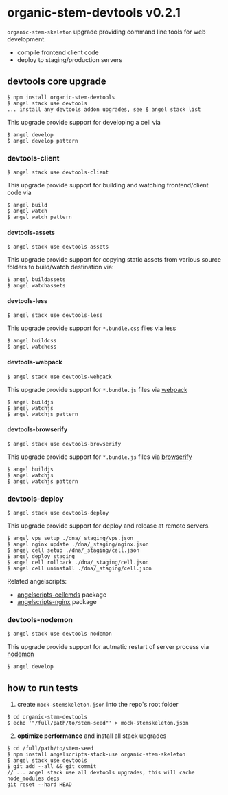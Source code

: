 # organic-stem-devtools v0.2.1

`organic-stem-skeleton` upgrade providing command line tools for web development.

* compile frontend client code
* deploy to staging/production servers

## devtools core upgrade

```
$ npm install organic-stem-devtools
$ angel stack use devtools
... install any devtools addon upgrades, see $ angel stack list
```

This upgrade provide support for developing a cell via

```
$ angel develop
$ angel develop pattern
```

### devtools-client

```
$ angel stack use devtools-client
```

This upgrade provide support for building and watching frontend/client code via

```
$ angel build
$ angel watch
$ angel watch pattern
```

#### devtools-assets

```
$ angel stack use devtools-assets
```

This upgrade provide support for copying static assets from various source folders to build/watch destination via:

```
$ angel buildassets
$ angel watchassets
```

#### devtools-less

```
$ angel stack use devtools-less
```

This upgrade provide support for `*.bundle.css` files via [less](https://github.com/less/less.js)

```
$ angel buildcss
$ angel watchcss
```

#### devtools-webpack

```
$ angel stack use devtools-webpack
```

This upgrade provide support for `*.bundle.js` files via [webpack](https://github.com/webpack/webpack)

```
$ angel buildjs
$ angel watchjs
$ angel watchjs pattern
```

#### devtools-browserify

```
$ angel stack use devtools-browserify
```

This upgrade provide support for `*.bundle.js` files via [browserify](https://github.com/substack/node-browserify)

```
$ angel buildjs
$ angel watchjs
$ angel watchjs pattern
```

### devtools-deploy

```
$ angel stack use devtools-deploy
```

This upgrade provide support for deploy and release at remote servers.

```
$ angel vps setup ./dna/_staging/vps.json
$ angel nginx update ./dna/_staging/nginx.json
$ angel cell setup ./dna/_staging/cell.json
$ angel deploy staging
$ angel cell rollback ./dna/_staging/cell.json
$ angel cell uninstall ./dna/_staging/cell.json
```

Related angelscripts:

* [angelscripts-cellcmds](https://github.com/outbounder/angelscripts-cellcmds) package
* [angelscripts-nginx](https://github.com/outbounder/angelscripts-nginx) package

### devtools-nodemon


```
$ angel stack use devtools-nodemon
```

This upgrade provide support for autmatic restart of server process via [nodemon](https://github.com/remy/nodemon/)

```
$ angel develop
```


## how to run tests

1. create `mock-stemskeleton.json` into the repo's root folder

  ```
  $ cd organic-stem-devtools
  $ echo '"/full/path/to/stem-seed"' > mock-stemskeleton.json
  ```

2. **optimize performance** and install all stack upgrades

  ```
  $ cd /full/path/to/stem-seed
  $ npm install angelscripts-stack-use organic-stem-skeleton
  $ angel stack use devtools
  $ git add --all && git commit
  // ... angel stack use all devtools upgrades, this will cache node_modules deps
  git reset --hard HEAD
  ```
